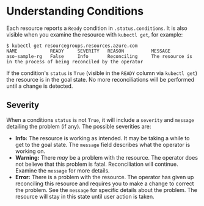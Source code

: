 # Understanding Conditions

Each resource reports a `Ready` condition in `.status.conditions`. It is also visible when you examine
the resource with `kubectl get`, for example:

```
$ kubectl get resourcegroups.resources.azure.com 
NAME            READY     SEVERITY   REASON          MESSAGE
aso-sample-rg   False     Info       Reconciling     The resource is in the process of being reconciled by the operator   
```

If the condition's `status` is `True` (visible in the `READY` column via `kubectl get`) the resource is in
the goal state. No more reconciliations will be performed until a change is detected.

## Severity

When a conditions `status` is not `True`, it will include a `severity` and `message` detailing the problem (if any).
The possible severities are:

- **Info:** The resource is working as intended. It may be taking a while to get to the goal state.
  The `message` field describes what the operator is working on.
- **Warning:** There _may_ be a problem with the resource. The operator does not believe that
  this problem is fatal. Reconciliation will continue. Examine the `message` for more details.
- **Error:** There is a problem with the resource. The operator has given up reconciling this resource
  and requires you to make a change to correct the problem. See the `message` for specific details about
  the problem. The resource will stay in this state until user action is taken.
